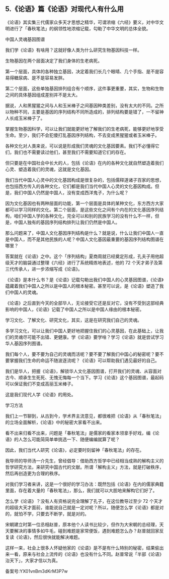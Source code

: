 ## 5.《论语》篇《论语》对现代人有什么用
《论语》其实集三代儒家众多天才思想之精华，可谓浓缩《六经》要义，对中华文明进行了「春秋笔法」的纲领性地浓缩记载，勾勒了中华文明的总体全貌。


中国人灵魂基因图谱


我们学《论语》有啥用？这就好像人类为什么研究生物基因科技一样。


生物基因在两个层面决定了我们身体的生老病死。


第一个层面，具体的各种独立基因，决定着我们长几个眼晴、几个手指、是不是容易得糖尿病、是不是容易发胖。


第二个层面，这些单独基因排列组合有个顺序，这件事更重要，其实，生物和生物之间的具体基因组成差别并不是太大。


据说，人和黑猩猩之间与人和玉米棒子之间基因种类差别，没有太大的不同。之所以物种不同，主要是基因的序列结构不同所造成的，排列结构要是错了，一不留神人长成玉米棒子了。


掌握生物基因科学，可以让我们就能更好地了解我们的生老病死，能够更好地享受生命。至少，我们不会犯傻打乱基因序列结构，不去变成黑猩猩或者玉米棒子。


各种文化对人类来说，可以说是形成我们灵魂的文化基因要素。我们不必懂得它们，我们也不需要读过他们，甚至我们不需要知道它们的存在。


但只要是在中国社会中长大的人，包括《论语》在内的各种文化就自然塑造着我们心灵、塑造着我们的灵魂，这就是文化基因。


我们当代中国人心灵中的文化基因构成是很复杂的，包括儒释道诸子百家的思想，也包括西方传入的各种文化，它们都是我们当代中国人心灵的文化基因构成。但是，我们中国人仍然是中国人，没有变成西洋鬼子，为什么呢？


因为文化基因也有两种层面的功能，第一个层面是具体的某种文化，东方西方大家都可以学习同样的文化。第二个层面，是这些文化之间有个内在的文化基因序列结构，咱们中国人学的各种文化，完全可以和别的民族学习的没有什么不一样，但是，中国人独有的基因序列结构排列让我们仍然是中国人。


那么问题来了，中国人文化基因序列结构是什么？就是说，什么让我们中国人一直是中国人，而不是其他民族的人呢？中国人文化基因最重要的基因序列结构图谱在哪里？


答案就在《论语》之中。这个「序列结构」夏商周就已经奠定形成，孔夫子用他超级天才的脑袋通过整理《六经》进行了系统精炼地表述，他的 72 个天才弟子及第三代传承人，进一步浓缩写成《论语》。


《论语》是本什么书？是《论语》记载勾勒出我们中国人的心灵基因图谱，《论语》蕴藏着我们中国人之所以是中国人的根本秘密。甚至可以说，是《论语》塑造了我们中国人的灵魂。


《论语》之后直到今天的全部华人，无论接受它还是反对它，没有不受到这部经典影响的中国人，《论语》记载了中国人之所以是中国人缘由的根本秘密。


学习文化、了解文化、研究文化，其实，这是在研究我们自己的灵魂。


多学习文化，可以让我们中国人更好地把握住我们的心灵基因，在此基础上，让我们的灵魂尽可能不出错、更健康。学《论语》要学啥？学习《论语》就是尝试学习华人基因序列图谱。


我们每个人，要不要为自己的灵魂而活呢？要不要了解我们中国心的秘密呢？要不要掌握我们生命的命运不随波逐流呢？《论语》可以帮助我们遇见最好的自己。


我们是华人，把握《论语》，解锁华人文化基因图谱，打开我们的灵魂、从容面对古今、顺承生生死死、无愧无悔每一个当下。学习《论语》这个基因图谱，最起码可以保证我们不变成高丽玉米棒子。


这是我们现代人学《论语》的用处。


学习方法


我们上一节聊到，从古到今，学术界主流意见，都很难把《论语》从「春秋笔法」的立场全面解析，《论语》中的秘密大家看不出来。


看不出来归看不出来，问题是「春秋笔法」是儒家的看家本领拿手好戏，编《论语》的人怎么可能简简单单挑选一下、随便编编就算了呢？


因此，我们当代人研究《论语》，必定要时刻留神「春秋笔法」的存在。


我导师的导师汤一介先生，曾经倡导：借助西方哲学中已经相当成熟的解构主义的哲学研究方法，来研究中国古代的文献。所谓「解构主义」方法，就是打破秩序，然后再创造更为合理的秩序。


对我们学习者来讲，这是一个很好的学习办法：既然包括《论语》在内的儒家典籍里面，存在着大量的「春秋笔法」，那么，我们就可以大胆地来解构它们好了。


怎么学《论语》？没有人有资格说完全理解了孔子，在这位教导过至少 72 个天才的超级大天才面前，谁能说自己就是一定对呢？所以，随便怎么学《论语》都是对的，就怕不学，只要去不断学，就是对的。


宋朝建立时第一位丞相赵普，原本他个人读书比较少，但作为大宋朝的总经理，天天要解决的事情多如牛毛，碰到难题是家常便饭，遇到难题怎么办？赵普就回家反复读《论语》，然后很快就能解决难题。


这样一来，社会上很多人怀疑他家的《论语》是不是有什么特别的秘密，结果偷出来一看，原来与社会上流传的《论语》也没有什么不同。赵普常说「半部《论语》治天下」，大家才信以为真。


  



备案号:YX01vnBm3dKrM3P7w


